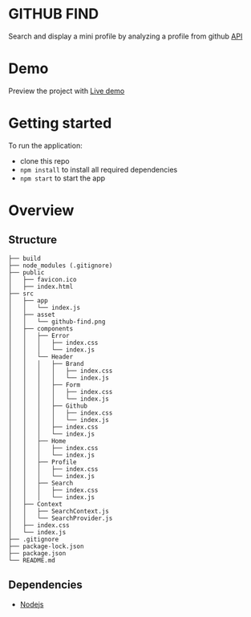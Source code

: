 # GITHUB FIND

Search and display a mini profile by analyzing a profile from github [API](https://api.github.com)

# Demo

Preview the project with [Live demo](https://eclectic-hamster-b6841d.netlify.app)

# Getting started

To run the application:

- clone this repo
- <code>npm install</code> to install all required dependencies
- <code>npm start</code> to start the app

# Overview

## Structure

```
├── build
├── node_modules (.gitignore)
├── public
│   ├── favicon.ico
│   ├── index.html
├── src
│   ├── app
│   │   └── index.js
│   ├── asset
│   │   └── github-find.png
│   ├── components
│   │   ├── Error
│   │   │   ├── index.css
│   │   │   └── index.js
│   │   └── Header
│   │   │   ├── Brand
│   │   │   │   ├── index.css
│   │   │   │   └── index.js
│   │   │   ├── Form
│   │   │   │   ├── index.css
│   │   │   │   └── index.js
│   │   │   ├── Github
│   │   │   │   ├── index.css
│   │   │   │   └── index.js
│   │   │   ├── index.css
│   │   │   └── index.js
│   │   ├── Home
│   │   │   ├── index.css
│   │   │   └── index.js
│   │   ├── Profile
│   │   │   ├── index.css
│   │   │   └── index.js
│   │   ├── Search
│   │   │   ├── index.css
│   │   │   └── index.js
│   ├── Context
│   │   ├── SearchContext.js
│   │   └── SearchProvider.js
│   ├── index.css
│   └── index.js
├── .gitignore
├── package-lock.json
├── package.json
└── README.md
```

## Dependencies

- [Nodejs](https://nodejs.org/en/)
